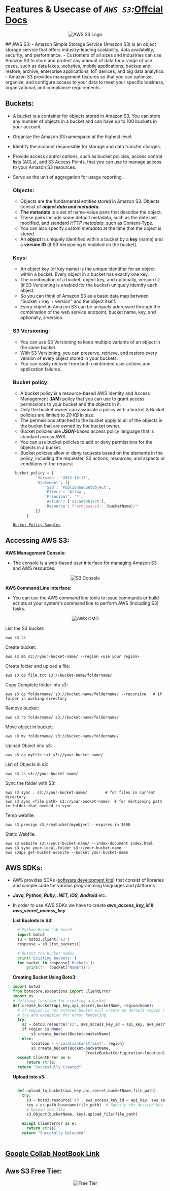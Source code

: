 # Features & Usecase of _`AWS S3`:_[Offcial Docs](https://docs.aws.amazon.com/AmazonS3/latest/userguide/Welcome.html)
<p align="center">
  <img src="https://res.cloudinary.com/hevo/image/upload/f_auto,q_auto/v1649770076/hevo-learn/Untitled-5-1.png?_i=AA" alt="AWS S3 Logo">
 </p>
## AWS S3:
- Amazon Simple Storage Service (Amazon S3) is an object storage service that offers industry-leading scalability, data availability, security, and performance. 
- Customers of all sizes and industries can use Amazon S3 to store and protect any amount of data for a range of use cases, such as data lakes, websites, mobile applications, backup and restore, archive, enterprise applications, IoT devices, and big data analytics. 
- Amazon S3 provides management features so that you can optimize, organize, and configure access to your data to meet your specific business, organizational, and compliance requirements.

## Buckets:
- A bucket is a container for objects stored in Amazon S3. You can store any number of objects in a bucket and can have up to 100 buckets in your account.
- Organize the Amazon S3 namespace at the highest level.
- Identify the account responsible for storage and data transfer charges.
- Provide access control options, such as bucket policies, access control lists (ACLs), and S3 Access Points, that you can use to manage access to your Amazon S3 resources.
- Serve as the unit of aggregation for usage reporting.

  ### Objects:
  - Objects are the fundamental entities stored in Amazon S3. Objects consist of **_object data and metadata._** 
  - **The metadata** is a set of name-value pairs that describe the object. 
  - These pairs include some default metadata, such as the date last modified, and standard _HTTP metadata_, such as Content-Type. 
  - You can also specify _custom metadata_ at the time that the object is stored.
  - An **_object_** is uniquely identified within a bucket by a __key__ (name) and a __version ID__ (if S3 Versioning is enabled on the bucket).
  
  ### Keys:
  - An object key (or key name) is the unique identifier for an object within a bucket. Every object in a bucket has exactly one key. 
  - The combination of a bucket, object key, and optionally, version ID (if S3 Versioning is enabled for the bucket) uniquely identify each object. 
  - So you can think of Amazon S3 as a basic data map between "bucket + key + version" and the object itself.
  - Every object in Amazon S3 can be uniquely addressed through the combination of the web service endpoint, bucket name, key, and optionally, a version.
  
  ### S3 Versioning:
  - You can use S3 Versioning to keep multiple variants of an object in the same bucket. 
  - With S3 Versioning, you can preserve, retrieve, and restore every version of every object stored in your buckets. 
  - You can easily recover from both unintended user actions and application failures.

  ### Bucket policy:
  - A bucket policy is a resource-based AWS Identity and Access Management (__IAM__) policy that you can use to grant access permissions to your bucket and the objects in it. 
  - Only the bucket owner can associate a policy with a bucket & Bucket policies are limited to _20 KB_ in size.
  - The permissions attached to the bucket apply to all of the objects in the bucket that are owned by the bucket owner. 
  - Bucket policies use **_JSON_**-based access policy language that is standard across AWS. 
  - You can use bucket policies to add or deny permissions for the objects in a bucket. 
  - Bucket policies allow or deny requests based on the elements in the policy, including the requester, S3 actions, resources, and aspects or conditions of the request
  ``` py
   bucket_policy = {
            'Version': '2012-10-17',
            'Statement': [{
                'Sid': 'PublicReadGetObject',
                'Effect': 'Allow',
                'Principal': '*',
                'Action': ['s3:GetObject'],
                'Resource': f'arn:aws:s3:::{bucketName}/*'
            }]
        }
     ```
    [`Bucket Policy Samples`](https://docs.aws.amazon.com/AmazonS3/latest/userguide/example-bucket-policies.html)
## Accessing AWS S3:

**AWS Management Console:**
- The console is a web-based user interface for managing Amazon S3 and AWS resources.
<p align="center">
  <img src="https://github.com/pnraj/Projects/assets/29162796/1d32379b-8f3b-4592-8578-01a71c988677" alt="S3 Console">
 </p>

**AWS Command Line Interface:**

- You can use the AWS command line tools to issue commands or build scripts at your system's command line to perform AWS (including S3) tasks.
<p align="center">
  <img src="https://github.com/pnraj/Projects/assets/29162796/3cda8557-d243-46c4-873b-28f4e3251dae" alt="AWS CMD">
 </p>
 
List the S3 bucket:
	
	aws s3 ls

Create bucket:
	
	aws s3 mb s3://your-bucket-name/ --region <use your region>

Create folder and upload a file:

	aws s3 cp file.txt s3://bucket-name/foldername/

Copy Complete folder into s3:

	aws s3 cp foldername/ s3://bucket-name/foldername/ --recursive   # if folder in working directory

Remove bucket:
	
	aws s3 rb foldername/ s3://bucket-name/foldername/

Move object in bucket: 
	
	aws s3 mv foldername/ s3://bucket-name/foldername/

Upload Object into s3:

	aws s3 cp myfile.txt s3://your-bucket-name/

List of Objects in s3:

	aws s3 ls s3://your-bucket-name/

Sync the folder with S3:

	aws s3 sync . s3://your-bucket-name/ 	  	# for files in current directory 
	aws s3 sync <file path> s3://your-bucket-name/ 	# for mentioning path to folder that needed to sync

Temp webfile:

	aws s3 presign s3://mybucket/myobject --expires-in 3600

Static Webfile:

	aws s3 website s3://your-bucket-name/ --index-document index.html
	aws s3 sync your-local-folder s3://your-bucket-name
	aws s3api get-bucket-website --bucket your-bucket-name

## AWS SDKs: 

- AWS provides SDKs ([software development kits](https://boto3.amazonaws.com/v1/documentation/api/latest/reference/services/s3.html)) that consist of libraries and sample code for various programming languages and platforms 
- **_Java, Python, Ruby, .NET, iOS, Android_** etc..
- In order to use AWS SDKs we have to create **_aws_access_key_id_ & _aws_secret_access_key_**

  **List Buckets In S3:**
  
  ``` py
    # Python Based Lib boto3
    import boto3 
    s3 = boto3.client('s3')
    response = s3.list_buckets()

    # Output the bucket names
    print('Existing buckets:')
    for bucket in response['Buckets']:
        print(f'  {bucket["Name"]}')
  ```    
  
  **Creating Bucket Using Boto3:**
  
  ``` py
  import boto3
  from botocore.exceptions import ClientError
  import os
  # defining function for creating a bucket
  def create_bucket(api_key,api_secret,bucketName, region=None):
    # if region is not entered bucket will create on default region (us-east-1)
    # try and exception for error handaling
    try:
      s3 = boto3.resource('s3', aws_access_key_id = api_key, aws_secret_access_key=api_secret)
      if region is None:
          s3.create_bucket(Bucket=bucketName)
      else:
          location = {'LocationConstraint': region}
          s3.create_bucket(Bucket=bucketName,
                                  CreateBucketConfiguration=location)
    except ClientError as e:
        return str(e)
    return "Succesfully Created"
    ```
    
    **Upload into s3:**
    
    ``` py
    
      def upload_to_bucket(api_key,api_secret,bucketName,file_path):
        try:
          s3 = boto3.resource('s3', aws_access_key_id = api_key, aws_secret_access_key=api_secret)
          key = os.path.basename(file_path)  # Specify the desired key (filename) in the bucket
          # Upload the file
          s3.Object(bucketName, key).upload_file(file_path)

        except ClientError as e:
          return str(e)
        return "Succefully Uploaded"
        
    ```
## [Google Collab NootBook Link](https://colab.research.google.com/drive/1F1i_2Y9S5vLaywWTjyVQaToBInTnZ-Rd?usp=sharing)

## Aws S3 Free Tier:
<p align="center">
  <img src="https://github.com/pnraj/Projects/assets/29162796/bbfc1a0f-ba07-45ba-ad0e-e2f953485ba3" alt="Free Tier">
 </p>
 



